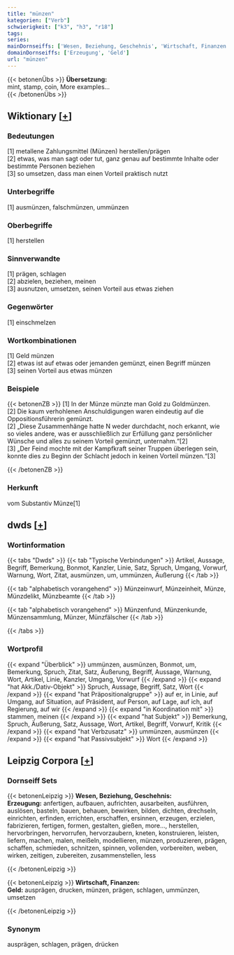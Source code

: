 ```yaml
---
title: "münzen"
kategorien: ["Verb"]
schwierigkeit: ["k3", "h3", "r18"]
tags:
series:
mainDornseiffs: ['Wesen, Beziehung, Geschehnis', 'Wirtschaft, Finanzen']
domainDornseiffs: ['Erzeugung', 'Geld']
url: "münzen"
---
```


{{< betonenÜbs >}}
**Übersetzung:**  
mint, stamp, coin, More examples...  
{{< /betonenÜbs >}}

## Wiktionary [[+](https://de.wiktionary.org/wiki/münzen)]

### Bedeutungen
[1] metallene Zahlungsmittel (Münzen) herstellen/prägen  
[2] etwas, was man sagt oder tut, ganz genau auf bestimmte Inhalte oder bestimmte Personen beziehen  
[3] so umsetzen, dass man einen Vorteil praktisch nutzt  

### Unterbegriffe
[1] ausmünzen, falschmünzen, ummünzen  

### Oberbegriffe
[1] herstellen  

### Sinnverwandte
[1] prägen, schlagen  
[2] abzielen, beziehen, meinen  
[3] ausnutzen, umsetzen, seinen Vorteil aus etwas ziehen  

### Gegenwörter
[1] einschmelzen  

### Wortkombinationen
[1] Geld münzen  
[2] etwas ist auf etwas oder jemanden gemünzt, einen Begriff münzen  
[3] seinen Vorteil aus etwas münzen  

### Beispiele
{{< betonenZB >}}
[1] In der Münze münzte man Gold zu Goldmünzen.  
[2] Die kaum verhohlenen Anschuldigungen waren eindeutig auf die Oppositionsführerin gemünzt.  
[2] „Diese Zusammenhänge hatte N weder durchdacht, noch erkannt, wie so vieles andere, was er ausschließlich zur Erfüllung ganz persönlicher Wünsche und alles zu seinem Vorteil gemünzt, unternahm.“[2]  
[3] „Der Feind mochte mit der Kampfkraft seiner Truppen überlegen sein, konnte dies zu Beginn der Schlacht jedoch in keinen Vorteil münzen.“[3]  

{{< /betonenZB >}}
### Herkunft
vom Substantiv Münze[1]  



## dwds [[+](https://www.dwds.de/wb/münzen)]

### Wortinformation
{{< tabs "Dwds" >}}
{{< tab "Typische Verbindungen" >}}
Artikel, Aussage, Begriff, Bemerkung, Bonmot, Kanzler, Linie, Satz, Spruch, Umgang, Vorwurf, Warnung, Wort, Zitat, ausmünzen, um, ummünzen, Äußerung
{{< /tab >}}

{{< tab "alphabetisch vorangehend" >}}
Münzeinwurf, Münzeinheit, Münze, Münzdelikt, Münzbeamte
{{< /tab >}}

{{< tab "alphabetisch vorangehend" >}}
Münzenfund, Münzenkunde, Münzensammlung, Münzer, Münzfälscher
{{< /tab >}}

{{< /tabs >}}

### Wortprofil
{{< expand "Überblick" >}} ummünzen, ausmünzen, Bonmot, um, Bemerkung, Spruch, Zitat, Satz, Äußerung, Begriff, Aussage, Warnung, Wort, Artikel, Linie, Kanzler, Umgang, Vorwurf {{< /expand >}}
{{< expand "hat Akk./Dativ-Objekt" >}} Spruch, Aussage, Begriff, Satz, Wort {{< /expand >}}
{{< expand "hat Präpositionalgruppe" >}} auf er, in Linie, auf Umgang, auf Situation, auf Präsident, auf Person, auf Lage, auf ich, auf Regierung, auf wir {{< /expand >}}
{{< expand "in Koordination mit" >}} stammen, meinen {{< /expand >}}
{{< expand "hat Subjekt" >}} Bemerkung, Spruch, Äußerung, Satz, Aussage, Wort, Artikel, Begriff, Vorwurf, Kritik {{< /expand >}}
{{< expand "hat Verbzusatz" >}} ummünzen, ausmünzen {{< /expand >}}
{{< expand "hat Passivsubjekt" >}} Wort {{< /expand >}}

## Leipzig Corpora [[+](https://corpora.uni-leipzig.de/en/res?word=münzen&corpusId=deu_newscrawl-public_2018)]

### Dornseiff Sets
{{< betonenLeipzig >}}
**Wesen, Beziehung, Geschehnis:**  
**Erzeugung:** anfertigen, aufbauen, aufrichten, ausarbeiten, ausführen, auslösen, basteln, bauen, behauen, bewirken, bilden, dichten, drechseln, einrichten, erfinden, errichten, erschaffen, ersinnen, erzeugen, erzielen, fabrizieren, fertigen, formen, gestalten, gießen, more..., herstellen, hervorbringen, hervorrufen, hervorzaubern, kneten, konstruieren, leisten, liefern, machen, malen, meißeln, modellieren, münzen, produzieren, prägen, schaffen, schmieden, schnitzen, spinnen, vollenden, vorbereiten, weben, wirken, zeitigen, zubereiten, zusammenstellen, less  

{{< /betonenLeipzig >}}


{{< betonenLeipzig >}}
**Wirtschaft, Finanzen:**  
**Geld:** ausprägen, drucken, münzen, prägen, schlagen, ummünzen, umsetzen  

{{< /betonenLeipzig >}}

### Synonym
ausprägen, schlagen, prägen, drücken

